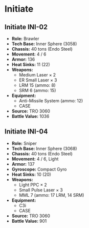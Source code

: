 # Initiate
## Initiate INI-02
- **Role:** Brawler
- **Tech Base:** Inner Sphere (3058)
- **Chassis:** 40 tons (Endo Steel)
- **Movement:** 4 / 6
- **Armor:** 136
- **Heat Sinks:** 11 (22)
- **Weapons:**
  - Medium Laser × 2
  - ER Small Laser × 3
  - LRM 15 (ammo: 8)
  - SRM 6 (ammo: 15)
- **Equipment:**
  - Anti-Missile System (ammo: 12)
  - CASE
- **Source:** TRO 3060
- **Battle Value:** 1036

## Initiate INI-04
- **Role:** Sniper
- **Tech Base:** Inner Sphere (3068)
- **Chassis:** 40 tons (Endo Steel)
- **Movement:** 4 / 6, Light
- **Armor:** 137
- **Gyroscope:** Compact Gyro
- **Heat Sinks:** 10 (20)
- **Weapons:**
  - Light PPC × 2
  - Small Pulse Laser × 3
  - MML 7 (ammo: 17 LRM, 14 SRM)
- **Equipment:**
  - C3i
  - CASE
- **Source:** TRO 3060
- **Battle Value:** 901

